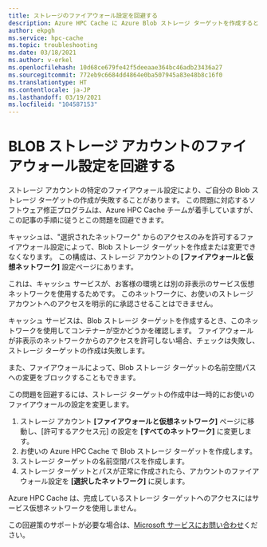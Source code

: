 ```yaml
---
title: ストレージのファイアウォール設定を回避する
description: Azure HPC Cache に Azure Blob ストレージ ターゲットを作成するとき、ストレージ アカウントのネットワーク ファイアウォール設定によってエラーが発生することがあります。 この記事では、ソフトウェア修正プログラムが整うまでの間、この制限を回避する方法について説明します。
author: ekpgh
ms.service: hpc-cache
ms.topic: troubleshooting
ms.date: 03/18/2021
ms.author: v-erkel
ms.openlocfilehash: 10d68ce679fe42f5deeaae364bc46adb23436a27
ms.sourcegitcommit: 772eb9c6684dd4864e0ba507945a83e48b8c16f0
ms.translationtype: HT
ms.contentlocale: ja-JP
ms.lasthandoff: 03/19/2021
ms.locfileid: "104587153"
---
```

# <a name="work-around-blob-storage-account-firewall-settings"></a>BLOB ストレージ アカウントのファイアウォール設定を回避する

ストレージ アカウントの特定のファイアウォール設定により、ご自分の Blob ストレージ ターゲットの作成が失敗することがあります。 この問題に対応するソフトウェア修正プログラムは、Azure HPC Cache チームが着手していますが、この記事の手順に従うとこの問題を回避できます。

キャッシュは、"選択されたネットワーク" からのアクセスのみを許可するファイアウォール設定によって、Blob ストレージ ターゲットを作成または変更できなくなります。 この構成は、ストレージ アカウントの **[ファイアウォールと仮想ネットワーク]** 設定ページにあります。

これは、キャッシュ サービスが、お客様の環境とは別の非表示のサービス仮想ネットワークを使用するためです。 このネットワークに、お使いのストレージ アカウントへのアクセスを明示的に承認させることはできません。

キャッシュ サービスは、Blob ストレージ ターゲットを作成するとき、このネットワークを使用してコンテナーが空かどうかを確認します。 ファイアウォールが非表示のネットワークからのアクセスを許可しない場合、チェックは失敗し、ストレージ ターゲットの作成は失敗します。

また、ファイアウォールによって、Blob ストレージ ターゲットの名前空間パスへの変更をブロックすることもできます。

この問題を回避するには、ストレージ ターゲットの作成中は一時的にお使いのファイアウォールの設定を変更します。

1. ストレージ アカウント **[ファイアウォールと仮想ネットワーク]** ページに移動し、[許可するアクセス元] の設定を **[すべてのネットワーク]** に変更します。
1. お使いの Azure HPC Cache で Blob ストレージ ターゲットを作成します。
1. ストレージ ターゲットの名前空間パスを作成します。
1. ストレージ ターゲットとパスが正常に作成されたら、アカウントのファイアウォール設定を **[選択したネットワーク]** に戻します。

Azure HPC Cache は、完成しているストレージ ターゲットへのアクセスにはサービス仮想ネットワークを使用しません。

この回避策のサポートが必要な場合は、[Microsoft サービスにお問い合わせ](hpc-cache-support-ticket.md)ください。
